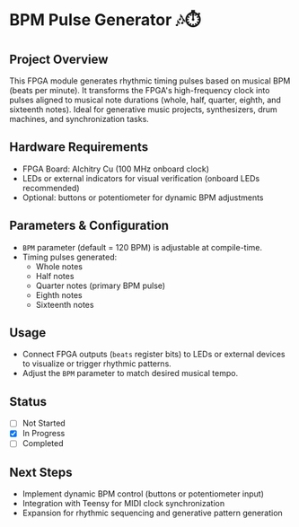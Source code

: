 # BPM Pulse Generator 🎶⏱️

## Project Overview
This FPGA module generates rhythmic timing pulses based on musical BPM (beats per minute). It transforms the FPGA's high-frequency clock into pulses aligned to musical note durations (whole, half, quarter, eighth, and sixteenth notes). Ideal for generative music projects, synthesizers, drum machines, and synchronization tasks.

## Hardware Requirements
- FPGA Board: Alchitry Cu (100 MHz onboard clock)
- LEDs or external indicators for visual verification (onboard LEDs recommended)
- Optional: buttons or potentiometer for dynamic BPM adjustments

## Parameters & Configuration
- `BPM` parameter (default = 120 BPM) is adjustable at compile-time.
- Timing pulses generated:
  - Whole notes
  - Half notes
  - Quarter notes (primary BPM pulse)
  - Eighth notes
  - Sixteenth notes

## Usage
- Connect FPGA outputs (`beats` register bits) to LEDs or external devices to visualize or trigger rhythmic patterns.
- Adjust the `BPM` parameter to match desired musical tempo.

## Status
- [ ] Not Started
- [x] In Progress
- [ ] Completed

## Next Steps
- Implement dynamic BPM control (buttons or potentiometer input)
- Integration with Teensy for MIDI clock synchronization
- Expansion for rhythmic sequencing and generative pattern generation